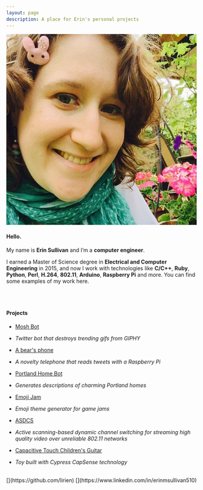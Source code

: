 ```yaml
---
layout: page
description: A place for Erin's personal projects
---
```


<img src="me.jpg" class="circlepicture">

#### Hello.

My name is **Erin Sullivan** and I’m a **computer engineer**.

I earned a Master of Science degree in **Electrical and Computer Engineering** in 2015, and now I work with technologies like **C/C++**, **Ruby**, **Python**, **Perl**, **H.264**, **802.11**, **Arduino**, **Raspberry Pi** and more. You can find some examples of my work here.

<br><br>

#### Projects

- [Mosh Bot](http://twitter.com/mosh_bot)
- _Twitter bot that destroys trending gifs from GIPHY_

- [A bear's phone](https://lirien.itch.io/abearsphone)
- _A novelty telephone that reads tweets with a Raspberry Pi_

- [Portland Home Bot](http://twitter.com/StumptownHomes)
- _Generates descriptions of charming Portland homes_

- [Emoji Jam](http://emojam.club)
- _Emoji theme generator for game jams_

- [ASDCS](https://ir.library.oregonstate.edu/xmlui/handle/1957/56305)
- _Active scanning-based dynamic channel switching for streaming high quality video over unreliable 802.11 networks_

- [Capacitive Touch Children's Guitar](http://ir.library.oregonstate.edu/xmlui/handle/1957/17626)
- _Toy built with Cypress CapSense technology_

<br>
[<i class="fa fa-github"></i>](https://github.com/lirien)
[<i class="fa fa-linkedin-square"></i>](https://www.linkedin.com/in/erinmsullivan510)
